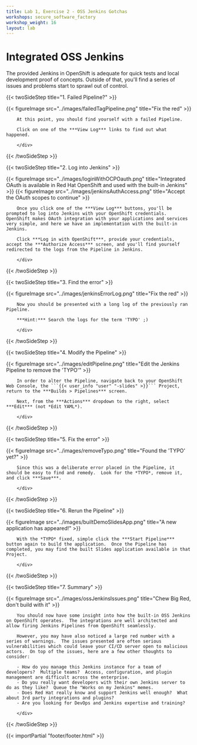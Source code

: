 ```yaml
---
title: Lab 1, Exercise 2 - OSS Jenkins Gotchas
workshops: secure_software_factory
workshop_weight: 16
layout: lab
---
```


# Integrated OSS Jenkins

The provided Jenkins in OpenShift is adequate for quick tests and local development proof of concepts.  Outside of that, you'll find a series of issues and problems start to sprawl out of control.

{{< twoSideStep title="1. Failed Pipeline?" >}}
        <div class="col-sm-12 col-lg-8">
                {{< figureImage src="../images/failedTagPipeline.png" title="Fix the red" >}}
        </div>
        <div class="col-sm-12 col-lg-4">

        At this point, you should find yourself with a failed Pipeline.

        Click on one of the ***View Log*** links to find out what happened.

        </div>
{{< /twoSideStep >}}

{{< twoSideStep title="2. Log into Jenkins" >}}
        <div class="col-sm-12 col-lg-8">
                {{< figureImage src="../images/loginWithOCPOauth.png" title="Integrated OAuth is available in Red Hat OpenShift and used with the built-in Jenkins" >}}
                {{< figureImage src="../images/jenkinsAuthAccess.png" title="Accept the OAuth scopes to continue" >}}
        </div>
        <div class="col-sm-12 col-lg-4">

        Once you click one of the ***View Log*** buttons, you'll be prompted to log into Jenkins with your OpenShift credentials.  OpenShift makes OAuth integration with your applications and services very simple, and here we have an implementation with the built-in Jenkins.

        Click ***Log in with OpenShift***, provide your credentials, accept the ***Authorize Access*** screen, and you'll find yourself redirected to the logs from the Pipeline in Jenkins.

        </div>
{{< /twoSideStep >}}

{{< twoSideStep title="3. Find the error" >}}
        <div class="col-sm-12 col-lg-8">
                {{< figureImage src="../images/jenkinsErrorLog.png" title="Fix the red" >}}
        </div>
        <div class="col-sm-12 col-lg-4">

        Now you should be presented with a long log of the previously ran Pipeline.

        ***Hint:*** Search the logs for the term 'TYPO' ;)

        </div>
{{< /twoSideStep >}}

{{< twoSideStep title="4. Modify the Pipeline" >}}
        <div class="col-sm-12 col-lg-8">
                {{< figureImage src="../images/editPipeline.png" title="Edit the Jenkins Pipeline to remove the 'TYPO'" >}}
        </div>
        <div class="col-sm-12 col-lg-4">

        In order to alter the Pipeline, navigate back to your OpenShift Web Console, the ```{{< user_info "user" "-slides" >}}``` Project, return to the ***Builds > Pipelines*** screen.

        Next, from the ***Actions*** dropdown to the right, select ***Edit*** (not *Edit YAML*).

        </div>
{{< /twoSideStep >}}

{{< twoSideStep title="5. Fix the error" >}}
        <div class="col-sm-12 col-lg-8">
                {{< figureImage src="../images/removeTypo.png" title="Found the 'TYPO' yet?" >}}
        </div>
        <div class="col-sm-12 col-lg-4">

        Since this was a deliberate error placed in the Pipeline, it should be easy to find and remedy.  Look for the *TYPO*, remove it, and click ***Save***.

        </div>
{{< /twoSideStep >}}

{{< twoSideStep title="6. Rerun the Pipeline" >}}
        <div class="col-sm-12 col-lg-8">
                {{< figureImage src="../images/builtDemoSlidesApp.png" title="A new application has appeared!" >}}
        </div>
        <div class="col-sm-12 col-lg-4">

        With the *TYPO* fixed, simple click the ***Start Pipeline*** button again to build the application.  Once the Pipeline has completed, you may find the built Slides application available in that Project.

        </div>
{{< /twoSideStep >}}

{{< twoSideStep title="7. Summary" >}}
        <div class="col-sm-12 col-lg-8">
                {{< figureImage src="../images/ossJenkinsIssues.png" title="Chew Big Red, don't build with it" >}}
        </div>
        <div class="col-sm-12 col-lg-4">

        You should now have some insight into how the built-in OSS Jenkins on OpenShift operates.  The integrations are well architected and allow firing Jenkins Pipelines from OpenShift seamlessly.

        However, you may have also noticed a large red number with a series of warnings.  The issues presented are often serious vulnerabilities which could leave your CI/CD server open to malicious actors.  On top of the issues, here are a few other thoughts to consider:

        - How do you manage this Jenkins instance for a team of developers?  Multiple teams?  Access, configuration, and plugin management are difficult across the enterprise.
        - Do you really want developers with their own Jenkins server to do as they like?  Queue the "Works on my Jenkins" memes.
        - Does Red Hat really know and support Jenkins well enough?  What about 3rd party integrations and plugins?
        - Are you looking for DevOps and Jenkins expertise and training?

        </div>
{{< /twoSideStep >}}

{{< importPartial "footer/footer.html" >}}
